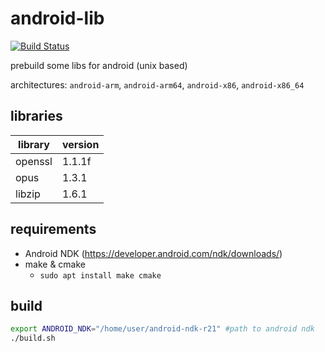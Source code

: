 ﻿# android-lib
[![Build Status](https://travis-ci.org/damaex/android-lib.svg?branch=master)](https://travis-ci.org/damaex/android-lib)

prebuild some libs for android (unix based)

architectures: `android-arm`, `android-arm64`, `android-x86`, `android-x86_64`

## libraries

| library | version |
| ------- | ------- |
| openssl | 1.1.1f  |
| opus    | 1.3.1   |
| libzip  | 1.6.1   |

## requirements
- Android NDK (https://developer.android.com/ndk/downloads/)
- make & cmake
	- `sudo apt install make cmake`

## build
```bash
export ANDROID_NDK="/home/user/android-ndk-r21" #path to android ndk
./build.sh
```

